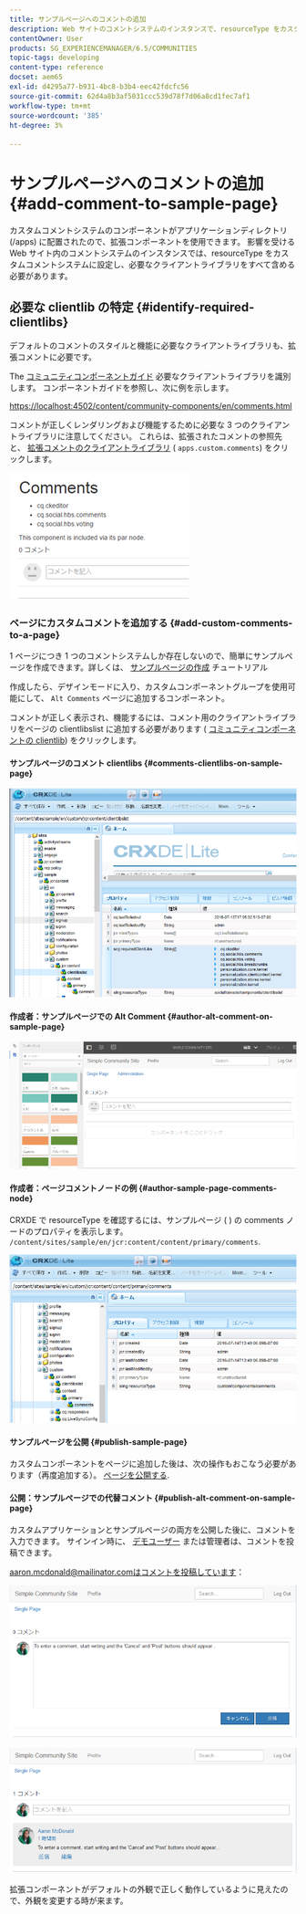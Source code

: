 ```yaml
---
title: サンプルページへのコメントの追加
description: Web サイトのコメントシステムのインスタンスで、resourceType をカスタムコメントシステムに設定し、必要なクライアントライブラリをすべて含める方法を説明します。
contentOwner: User
products: SG_EXPERIENCEMANAGER/6.5/COMMUNITIES
topic-tags: developing
content-type: reference
docset: aem65
exl-id: d4295a77-b931-4bc8-b3b4-eec42fdcfc56
source-git-commit: 62d4a8b3af5031ccc539d78f7d06a8cd1fec7af1
workflow-type: tm+mt
source-wordcount: '385'
ht-degree: 3%

---
```


# サンプルページへのコメントの追加  {#add-comment-to-sample-page}

カスタムコメントシステムのコンポーネントがアプリケーションディレクトリ (/apps) に配置されたので、拡張コンポーネントを使用できます。 影響を受ける Web サイト内のコメントシステムのインスタンスでは、resourceType をカスタムコメントシステムに設定し、必要なクライアントライブラリをすべて含める必要があります。

## 必要な clientlib の特定 {#identify-required-clientlibs}

デフォルトのコメントのスタイルと機能に必要なクライアントライブラリも、拡張コメントに必要です。

The [コミュニティコンポーネントガイド](/help/communities/components-guide.md) 必要なクライアントライブラリを識別します。 コンポーネントガイドを参照し、次に例を示します。

[https://localhost:4502/content/community-components/en/comments.html](https://localhost:4502/content/community-components/en/comments.html)

コメントが正しくレンダリングおよび機能するために必要な 3 つのクライアントライブラリに注意してください。 これらは、拡張されたコメントの参照先と、 [拡張コメントのクライアントライブラリ](/help/communities/extend-create-components.md#create-a-client-library-folder) ( `apps.custom.comments`) をクリックします。

![comments-component1](assets/comments-component1.png)

### ページにカスタムコメントを追加する {#add-custom-comments-to-a-page}

1 ページにつき 1 つのコメントシステムしか存在しないので、簡単にサンプルページを作成できます。詳しくは、 [サンプルページの作成](/help/communities/create-sample-page.md) チュートリアル

作成したら、デザインモードに入り、カスタムコンポーネントグループを使用可能にして、 `Alt Comments` ページに追加するコンポーネント。

コメントが正しく表示され、機能するには、コメント用のクライアントライブラリをページの clientlibslist に追加する必要があります ( [コミュニティコンポーネントの clientlib](/help/communities/clientlibs.md)) をクリックします。

#### サンプルページのコメント clientlibs {#comments-clientlibs-on-sample-page}

![comments-clientlibs-crxde](assets/comments-clientlibs-crxde.png)

#### 作成者：サンプルページでの Alt Comment {#author-alt-comment-on-sample-page}

![alt-comment](assets/alt-comment.png)

#### 作成者：ページコメントノードの例 {#author-sample-page-comments-node}

CRXDE で resourceType を確認するには、サンプルページ ( ) の comments ノードのプロパティを表示します。 `/content/sites/sample/en/jcr:content/content/primary/comments`.

![verify-comment-crxde](assets/verify-comment-crxde.png)

#### サンプルページを公開 {#publish-sample-page}

カスタムコンポーネントをページに追加した後は、次の操作もおこなう必要があります（再度追加する）。 [ページを公開する](/help/communities/sites-console.md#publishing-the-site).

#### 公開：サンプルページでの代替コメント {#publish-alt-comment-on-sample-page}

カスタムアプリケーションとサンプルページの両方を公開した後に、コメントを入力できます。 サインイン時に、 [デモユーザー](/help/communities/tutorials.md#demo-users) または管理者は、コメントを投稿できます。

aaron.mcdonald@mailinator.comはコメントを投稿しています：

![publish-alt-comment](assets/publish-alt-comment.png)

![publish-alt-comment1](assets/publish-alt-comment1.png)

拡張コンポーネントがデフォルトの外観で正しく動作しているように見えたので、外観を変更する時が来ます。

